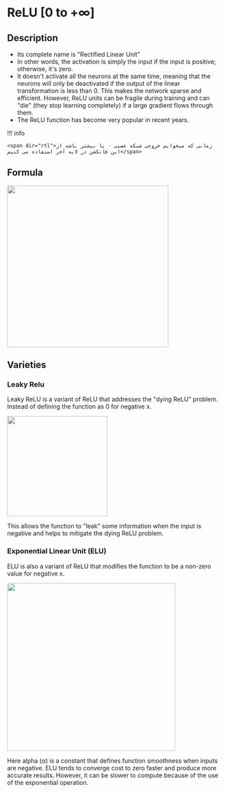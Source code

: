 # ReLU [$0$ to $+\infty$]

## Description

- Its complete name is "Rectified Linear Unit"
- In other words, the activation is simply the input if the input is positive; otherwise, it's zero.
- It doesn't activate all the neurons at the same time, meaning that the neurons will only be deactivated if the output of the linear transformation is less than 0. This makes the network sparse and efficient. However, ReLU units can be fragile during training and can "die" (they stop learning completely) if a large gradient flows through them.
- The ReLU function has become very popular in recent years.

!!! info

    <span dir="rtl">زمانی که میخوایم خروجی شبکه عصبی ۰ یا بیشتر باشه از این فانکشن در لایه آخر استفاده می کنیم</span>

## Formula

<img src="image3.jpg" style="width:3.92476in" />

## Varieties

### Leaky Relu

Leaky ReLU is a variant of ReLU that addresses the "dying ReLU" problem. Instead of defining the function as 0 for negative x.

<img src="image1.png" style="width:2.43955in" />

This allows the function to "leak" some information when the input is negative and helps to mitigate the dying ReLU problem.

### Exponential Linear Unit (ELU)

ELU is also a variant of ReLU that modifies the function to be a non-zero value for negative x.

<img src="image2.jpg" style="width:4.09113in" />

Here alpha (α) is a constant that defines function smoothness when inputs are negative. ELU tends to converge cost to zero faster and produce more accurate results. However, it can be slower to compute because of the use of the exponential operation.
